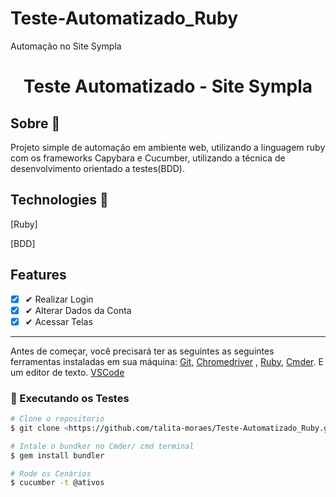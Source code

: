 # Teste-Automatizado_Ruby
Automação no Site Sympla

<h1 align="center"> Teste Automatizado - Site Sympla</h1>

## Sobre :book:

Projeto simple de automação em ambiente web, utilizando a linguagem ruby com os frameworks Capybara e Cucumber, utilizando a técnica de desenvolvimento orientado a testes(BDD).

## Technologies  :rocket:

[Ruby]

[BDD]

 ## Features

  - [x] ✔ Realizar Login
  - [x] ✔ Alterar Dados da Conta
  - [x] ✔ Acessar Telas
 
<hr>
<p id="pre">
  
 Antes de começar, você precisará ter as seguintes as seguintes ferramentas instaladas em sua máquina:
[Git](https://git-scm.com),
[Chromedriver](https://chromedriver.chromium.org/downloads)
, [Ruby](https://rubyinstaller.org/downloads/), [Cmder](https://cmder.net/). E um editor de texto. [VSCode](https://code.visualstudio.com/)
</p>

### 🎲 Executando os Testes


```bash
# Clone o repositorio
$ git clone <https://github.com/talita-moraes/Teste-Automatizado_Ruby.git>
```
```bash
# Intale o bundker no Cmder/ cmd terminal
$ gem install bundler
```
```bash
# Rode os Cenários
$ cucumber -t @ativos
